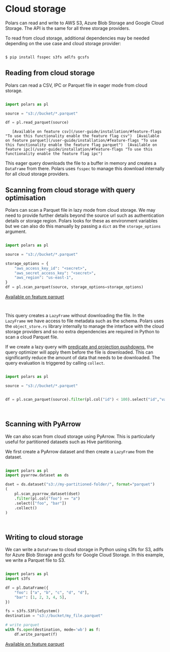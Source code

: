 # Cloud storage


Polars can read and write to AWS S3, Azure Blob Storage and Google Cloud Storage. The API is the same for all three storage providers.


To read from cloud storage, additional dependencies may be needed depending on the use case and cloud storage provider:






```python

$ pip install fsspec s3fs adlfs gcsfs

```









## Reading from cloud storage


Polars can read a CSV, IPC or Parquet file in eager mode from cloud storage.





     

```python

import polars as pl

source = "s3://bucket/*.parquet"

df = pl.read_parquet(source)

```





       [Available on feature csv](/user-guide/installation/#feature-flags "To use this functionality enable the feature flag csv")  [Available on feature parquet](/user-guide/installation/#feature-flags "To use this functionality enable the feature flag parquet")  [Available on feature ipc](/user-guide/installation/#feature-flags "To use this functionality enable the feature flag ipc")








This eager query downloads the file to a buffer in memory and creates a `DataFrame` from there. Polars uses `fsspec` to manage this download internally for all cloud storage providers.


## Scanning from cloud storage with query optimisation


Polars can scan a Parquet file in lazy mode from cloud storage. We may need to provide further details beyond the source url such as authentication details or storage region. Polars looks for these as environment variables but we can also do this manually by passing a `dict` as the `storage_options` argument.





 

```python

import polars as pl

source = "s3://bucket/*.parquet"

storage_options = {
    "aws_access_key_id": "<secret>",
    "aws_secret_access_key": "<secret>",
    "aws_region": "us-east-1",
}
df = pl.scan_parquet(source, storage_options=storage_options)

```





   [Available on feature parquet](/user-guide/installation/#feature-flags "To use this functionality enable the feature flag parquet")

```python



```






This query creates a `LazyFrame` without downloading the file. In the `LazyFrame` we have access to file metadata such as the schema. Polars uses the `object_store.rs` library internally to manage the interface with the cloud storage providers and so no extra dependencies are required in Python to scan a cloud Parquet file.


If we create a lazy query with [predicate and projection pushdowns](../../lazy/optimizations/), the query optimizer will apply them before the file is downloaded. This can significantly reduce the amount of data that needs to be downloaded. The query evaluation is triggered by calling `collect`.






```python

import polars as pl

source = "s3://bucket/*.parquet"


df = pl.scan_parquet(source).filter(pl.col("id") < 100).select("id","value").collect()

```




```python



```




## Scanning with PyArrow


We can also scan from cloud storage using PyArrow. This is particularly useful for partitioned datasets such as Hive partitioning.


We first create a PyArrow dataset and then create a `LazyFrame` from the dataset.





 

```python

import polars as pl
import pyarrow.dataset as ds

dset = ds.dataset("s3://my-partitioned-folder/", format="parquet")
(
    pl.scan_pyarrow_dataset(dset)
    .filter(pl.col("foo") == "a")
    .select(["foo", "bar"])
    .collect()
)

```





 

```python



```






## Writing to cloud storage


We can write a `DataFrame` to cloud storage in Python using s3fs for S3, adlfs for Azure Blob Storage and gcsfs for Google Cloud Storage. In this example, we write a Parquet file to S3.





 

```python

import polars as pl
import s3fs

df = pl.DataFrame({
    "foo": ["a", "b", "c", "d", "d"],
    "bar": [1, 2, 3, 4, 5],
})

fs = s3fs.S3FileSystem()
destination = "s3://bucket/my_file.parquet"

# write parquet
with fs.open(destination, mode='wb') as f:
    df.write_parquet(f)

```





   [Available on feature parquet](/user-guide/installation/#feature-flags "To use this functionality enable the feature flag parquet")

```python



```
